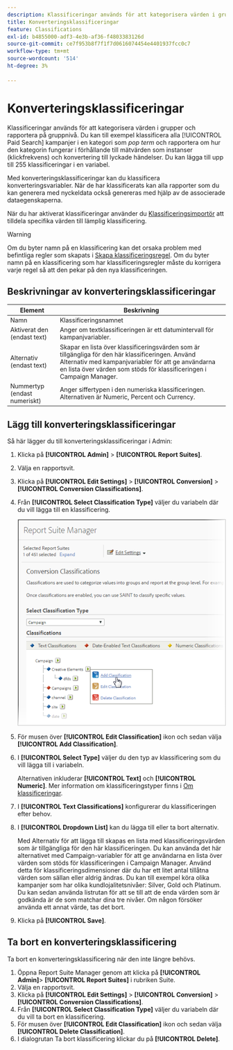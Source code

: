 ```yaml
---
description: Klassificeringar används för att kategorisera värden i grupper och rapportera på gruppnivå. Du kan t.ex. klassificera alla betalsökningskampanjer i en kategori som popmusiktermer och rapportera hur framgångsrik den kategorin är i förhållande till mått som instanser (klickningar) och konvertering till lyckade händelser.
title: Konverteringsklassificeringar
feature: Classifications
exl-id: b4855000-adf3-4e3b-af36-f4803383126d
source-git-commit: ce7f953b8f7f1f7d0616074454e4401937fcc0c7
workflow-type: tm+mt
source-wordcount: '514'
ht-degree: 3%

---
```


# Konverteringsklassificeringar

Klassificeringar används för att kategorisera värden i grupper och rapportera på gruppnivå. Du kan till exempel klassificera alla [!UICONTROL Paid Search] kampanjer i en kategori som *pop term* och rapportera om hur den kategorin fungerar i förhållande till mätvärden som instanser (klickfrekvens) och konvertering till lyckade händelser. Du kan lägga till upp till 255 klassificeringar i en variabel.

Med konverteringsklassificeringar kan du klassificera konverteringsvariabler. När de har klassificerats kan alla rapporter som du kan generera med nyckeldata också genereras med hjälp av de associerade dataegenskaperna.

När du har aktiverat klassificeringar använder du [Klassificeringsimportör](/help/components/classifications/importer/c-working-with-saint.md) att tilldela specifika värden till lämplig klassificering.

>[!WARNING]
>
>Om du byter namn på en klassificering kan det orsaka problem med befintliga regler som skapats i [Skapa klassificeringsregel](/help/components/classifications/crb/classification-rule-builder.md). Om du byter namn på en klassificering som har klassificeringsregler måste du korrigera varje regel så att den pekar på den nya klassificeringen.

## Beskrivningar av konverteringsklassificeringar

| Element | Beskrivning |
| --- | --- |
| Namn | Klassificeringsnamnet |
| Aktiverat den (endast text) | Anger om textklassificeringen är ett datumintervall för kampanjvariabler. |
| Alternativ (endast text) | Skapar en lista över klassificeringsvärden som är tillgängliga för den här klassificeringen. Använd Alternativ med kampanjvariabler för att ge användarna en lista över värden som stöds för klassificeringen i Campaign Manager. |
| Nummertyp (endast numeriskt) | Anger siffertypen i den numeriska klassificeringen. Alternativen är Numeric, Percent och Currency. |

## Lägg till konverteringsklassificeringar

Så här lägger du till konverteringsklassificeringar i Admin:

1. Klicka på **[!UICONTROL Admin]** > **[!UICONTROL Report Suites]**.
1. Välja en rapportsvit.
1. Klicka på **[!UICONTROL Edit Settings]** > **[!UICONTROL Conversion]** > **[!UICONTROL Conversion Classifications]**.
1. Från **[!UICONTROL Select Classification Type]** väljer du variabeln där du vill lägga till en klassificering.

   ![Steginformation](/help/admin/admin/assets/sub_class_create.png)

1. För musen över **[!UICONTROL Edit Classification]** ikon och sedan välja **[!UICONTROL Add Classification]**.
1. I **[!UICONTROL Select Type]** väljer du den typ av klassificering som du vill lägga till i variabeln.

   Alternativen inkluderar **[!UICONTROL Text]** och **[!UICONTROL Numeric]**. Mer information om klassificeringstyper finns i [Om klassificeringar](/help/components/classifications/c-classifications.md).
1. I **[!UICONTROL Text Classifications]** konfigurerar du klassificeringen efter behov.

1. I **[!UICONTROL Dropdown List]** kan du lägga till eller ta bort alternativ.

   Med Alternativ för att lägga till skapas en lista med klassificeringsvärden som är tillgängliga för den här klassificeringen. Du kan använda det här alternativet med Campaign-variabler för att ge användarna en lista över värden som stöds för klassificeringen i Campaign Manager. Använd detta för klassificeringsdimensioner där du har ett litet antal tillåtna värden som sällan eller aldrig ändras. Du kan till exempel köra olika kampanjer som har olika kundlojalitetsnivåer: Silver, Gold och Platinum. Du kan sedan använda listrutan för att se till att de enda värden som är godkända är de som matchar dina tre nivåer. Om någon försöker använda ett annat värde, tas det bort.

1. Klicka på **[!UICONTROL Save]**.

## Ta bort en konverteringsklassificering

Ta bort en konverteringsklassificering när den inte längre behövs.

1. Öppna Report Suite Manager genom att klicka på **[!UICONTROL Admin]**> **[!UICONTROL Report Suites]** i rubriken Suite.
1. Välja en rapportsvit.
1. Klicka på **[!UICONTROL Edit Settings]** > **[!UICONTROL Conversion]** > **[!UICONTROL Conversion Classifications]**.
1. Från **[!UICONTROL Select Classification Type]** väljer du variabeln där du vill ta bort en klassificering.
1. För musen över **[!UICONTROL Edit Classification]** ikon och sedan välja **[!UICONTROL Delete Classification]**.
1. I dialogrutan Ta bort klassificering klickar du på **[!UICONTROL Delete]**.
